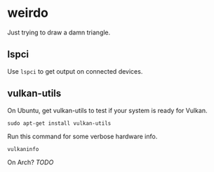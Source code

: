 # weirdo

Just trying to draw a damn triangle.


## lspci

Use `lspci` to get output on connected devices.

## vulkan-utils

On Ubuntu, get vulkan-utils to test if your system is ready for Vulkan.

```
sudo apt-get install vulkan-utils
```

Run this command for some verbose hardware info.

```
vulkaninfo
```

On Arch? _TODO_


